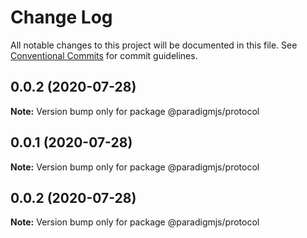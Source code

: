 # Change Log

All notable changes to this project will be documented in this file.
See [Conventional Commits](https://conventionalcommits.org) for commit guidelines.

## 0.0.2 (2020-07-28)

**Note:** Version bump only for package @paradigmjs/protocol





## 0.0.1 (2020-07-28)

**Note:** Version bump only for package @paradigmjs/protocol





## 0.0.2 (2020-07-28)

**Note:** Version bump only for package @paradigmjs/protocol
